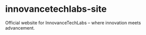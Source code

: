 # innovancetechlabs-site
Official website for InnovanceTechLabs – where innovation meets advancement.
